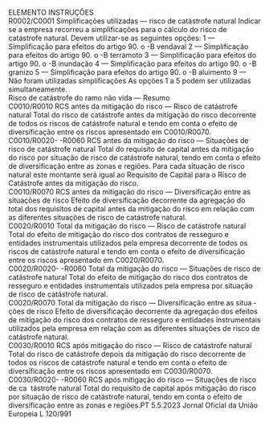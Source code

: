  
ELEMENTO  INSTRUÇÕES  
R0002/C0001  Simplificações utilizadas — 
risco de catástrofe natural  Indicar se a empresa recorreu a simplificações para o cálculo do risco de catástrofe 
natural. Devem utilizar-se as seguintes opções: 
1 — Simplificação para efeitos do artigo 90.  o -B vendaval 
2 — Simplificação para efeitos do artigo 90.  o -B terramoto 
3 — Simplificação para efeitos do artigo 90.  o -B inundação 
4 — Simplificação para efeitos do artigo 90.  o -B granizo 
5 — Simplificação para efeitos do artigo 90.  o -B aluimento 
9 — Não foram utilizadas simplificações 
As opções 1 a 5 podem ser utilizadas simultaneamente.  
Risco de catástrofe do ramo não vida — Resumo  
C0010/R0010  RCS antes da mitigação do 
risco — Risco de catástrofe 
natural  Total do risco de catástrofe antes da mitigação do risco decorrente de todos os 
riscos de catástrofe natural e tendo em conta o efeito de diversificação entre os 
riscos apresentado em C0010/R0070.  
C0010/R0020- 
-R0060  RCS antes da mitigação do 
risco — Situações de risco de 
catástrofe natural  Total do requisito de capital antes da mitigação do risco por situação de risco de 
catástrofe natural, tendo em conta o efeito de diversificação entre as zonas e 
regiões. 
Para cada situação de risco natural este montante será igual ao Requisito de 
Capital para o Risco de Catástrofe antes da mitigação do risco.  
C0010/R0070  RCS antes da mitigação do 
risco — Diversificação entre as 
situações de risco  Efeito de diversificação decorrente da agregação do total dos requisitos de capital 
antes da mitigação do risco em relação com as diferentes situações de risco de 
catástrofe natural.  
C0020/R0010  Total da mitigação do risco — 
Risco de catástrofe natural  Total do efeito de mitigação do risco dos contratos de resseguro e entidades 
instrumentais utilizados pela empresa decorrente de todos os riscos de catástrofe 
natural e tendo em conta o efeito de diversificação entre os riscos apresentado em 
C0020/R0070.  
C0020/R0020- 
-R0060  Total da mitigação do risco — 
Situações de risco de catástrofe 
natural  Total do efeito de mitigação do risco dos contratos de resseguro e entidades 
instrumentais utilizados pela empresa por situação de risco de catástrofe natural.  
C0020/R0070  Total da mitigação do risco — 
Diversificação entre as situa ­
ções de risco  Efeito de diversificação decorrente da agregação dos efeitos de mitigação do risco 
dos contratos de resseguro e entidades instrumentais utilizados pela empresa em 
relação com as diferentes situações de risco de catástrofe natural.  
C0030/R0010  RCS após mitigação do risco 
— Risco de catástrofe natural  Total do risco de catástrofe depois da mitigação do risco decorrente de todos os 
riscos de catástrofe natural e tendo em conta o efeito de diversificação entre os 
riscos apresentado em C0030/R0070.  
C0030/R0020- 
-R0060  RCS após mitigação do risco 
— Situações de risco de ca ­
tástrofe natural  Total do requisito de capital após mitigação do risco por situação de risco de 
catástrofe natural, tendo em conta o efeito de diversificação entre as zonas e 
regiões.PT  5.5.2023 Jornal Oficial da União Europeia L 120/991